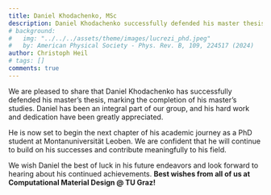 ```yaml
---
title: Daniel Khodachenko, MSc
description: Daniel Khodachenko successfully defended his master thesis
# background:
#   img: "../../../assets/theme/images/lucrezi_phd.jpeg"
#   by: American Physical Society - Phys. Rev. B, 109, 224517 (2024)
author: Christoph Heil
# tags: []
comments: true
---
```


We are pleased to share that Daniel Khodachenko has successfully defended his master’s thesis, marking the completion of his master’s studies. Daniel has been an integral part of our group, and his hard work and dedication have been greatly appreciated.

He is now set to begin the next chapter of his academic journey as a PhD student at Montanuniversität Leoben. We are confident that he will continue to build on his successes and contribute meaningfully to his field.

We wish Daniel the best of luck in his future endeavors and look forward to hearing about his continued achievements.
**Best wishes from all of us at Computational Material Design @ TU Graz!**
